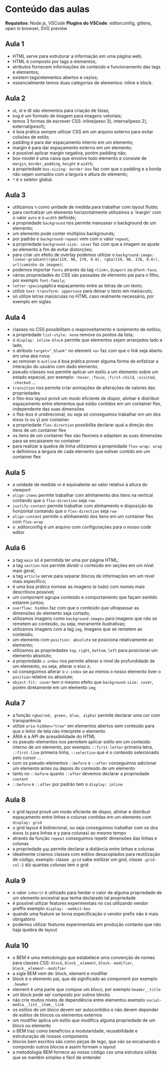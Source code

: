 # Conteúdo das aulas
**Requisitos**: Node.js, VSCode
**Plugins do VSCode**: editorconfig, gitlens, open in browser, SVG preview
## Aula 1
- HTML serve para estruturar a informação em uma página web;
- HTML é composto por tags e elementos;
- atributos fornecem informações de conteúdo e funcionamento das tags e elementos;
- existem tags/elementos abertos e vazios;
- essencialmente temos duas categorias de elementos: inline e block.

## Aula 2

- ul, ol e dt são elementos para criação de listas;
- svg é um formato de imagem para imagens vetoriais;
- temos 3 formas de escrever CSS: inline(peso 3), internal(peso 2), external(peso1);
- é boa prática sempre utilizar CSS em um arquivo externo para evitar colisões de estilo;
- padding é para dar espaçamento interno em um elemento;
- margin é para dar espaçamento externo em um elemento;
- é possível aplicar margin negativa, porém padding não;
- box-model é uma caixa que envolve todo elemento e consiste de `margin`, `border`,
`padding`, `height` e `width`;
- a propriedade `box-sizing: border-box` faz com que o padding e a borda não sejam somados com a largura e altura do elemento;
- `*` é o seletor global.
## Aula 3

- utilizamos `%` como unidade de medida para trabalhar com layout fluido;
- para centralizar um elemento horizontalmente utilizamos a 'margin' com o valor `auto` e o `width` definido;
- a propriedade `background` nos permite manusear o background de um elemento;
- um elemento pode conter múltiplos backgrounds;
- por padrão o `background-repeat` vem com o valor `repeat`;
- a propriedade `background-size: cover` faz com que a imagem se ajuste ao elemento a fim de evitar distorções;
- para criar um efeito de overlay podemos utilizar o `background-image: linear-gradient(rgba(119, 98, 178, 0.6), rgba(119, 98, 178, 0.6)), url(caminho da imagem)`;
- podemos importar `fonts` através da tag `<link>`, `@import` ou `@font-face`;
- várias propriedades do CSS são passadas de elemento pai para o filho, por exemplo `font-family`;
- `letter-spacing`aplica espaçamento entre as letras de um texto;
- utilize `text-transform: uppercase` para deixar o texto em maiúsculo;
- só utilize letras maiúsculas no HTML caso realmente necessário, por exemplo em siglas.
## Aula 4
- classes no CSS possibilitam o reaproveitamento e isolamento de estilos;
- a propriedade `list-style: none` remove os pontos da lista;
- o `display: inline-block` permite que elementos sejam arranjados lado a lado;
- o atributo `target="_blank"` no element `<a>` faz com que o link seja aberto em uma aba nova;
- ao remover o `outline` é boa prática prover alguma forma de enfatizar a interação do usuário com dado elemento;
- pseudo-classes nos permite aplicar um estilo a um elemento sobre um estado
especial, por exemplo: `:hover`, `:focus`, `:first-child`, `:visited`, `:checked` ...
- `transition` nos permite criar animações de alterações de valores das propriedades
- o flex-box layout provê um modo eficiente de dispor, alinhar e distribuir espaçamento
entre elementos que estão contidos em um container flex, independente das suas dimensões
- o flex-box é unidirecional, ou seja só conseguimos trabalhar em um dos eixos (x ou y)
por container
- a propriedade `flex-direction` possibilita declarar qual a direção dos
itens de um container flex
- os itens de um container flex são flexíveis e adaptam as suas dimensões para se
encaixarem no container
- para realizar a quebra de linha utilizamos a propriedade `flex-wrap: wrap` e
definimos a largura de cada elemento que estiver contido em um container flex
## Aula 5
- a unidade de medida `vh` é equivalente ao valor relativo à altura do viewport
- `align-items` permite trabalhar com alinhamento dos itens na vertical contando
que o `flex-direction` seja `row`
- `justify-content` permite trabalhar com alinhamento e disposição da horizontal contando
que o `flex-direction` seja `row`
- `align-content` permite o alinhamento dos itens em um container flex com `flex-wrap`
- o .editorconfig é um arquivo com configurações para o nosso code editor
 
## Aula 6
 
- a tag `main` só é permitida ter uma por página HTML;
- a tag `section` nos permite dividir o conteúdo em seções em um nível mais geral;
- a tag `article` serve para separar blocos de informações em um nível mais específico;
- é uma boa prática nomear as imagens (e tudo) com nomes mais descritivos possível;
- um component agrupa conteúdo e comportamento que façam sentido estarem juntos;
- `overflow: hidden` faz com que o conteúdo que ultrapassar as dimensões do elemento seja cortado;
- utilizamos imagens como `background-images` para imagens que não se remetem ao conteúdo, ou seja, meramente ilustrativas;
- utilizamos imagens com a tag `img`, imagens que se remetem ao conteúdo;
- um elemento com `position: absolute` se posiciona relativamente ao elemento;
- utilizamos as propriedades `top`, `right`, `bottom`, `left` para posicionar um elemento absoluto;
- a propriedade `z-index` nos permite alterar o nível de profundidade de um elemento, ou seja, alterar o eixo z;
- só conseguimos alterar o `z-index` se ao menos o nosso elemento tiver o `position` relative ou absolute;
- `object-fit: cover` tem o mesmo efeito que `background-size: cover`, porém diretamente em um elemento `img`;
 
## Aula 7
 
- a função `rgba(red, green, blue, alpha)` permite declarar uma cor com transparência
- utilize `aria-hidden="true"` em elementos abertos sem conteúdo para que o leitor de tela
não interprete o elemento
- ARIA é a API de acessibilidade do HTML
- os pseudo-elementos nos permitem aplicar estilo em um conteúdo interno de um elemento,
por exemplo: `::first-letter` primeira letra, `::first-line` primeira linha, `::selection`
que é o conteúdo selecionado pelo cursor ...
- com os pseudo-elementos `::before` e `::after` conseguimos adicionar um elemento antes ou
depois do conteúdo de um elemento
- tanto no `::before` quanto `::after` devemos declarar a propriedade `content`
- `::before` e `::after` por padrão tem o `display: inline`
 
## Aula 8
 
- o grid layout provê um modo eficiente de dispor, alinhar e distribuir espaçamento
entre linhas e colunas contidas em um elemento com `display: grid`
- o grid layout é bidirecional, ou seja conseguimos trabalhar com os dos eixos
(x para linhas e y para colunas) ao mesmo tempo
- através da função `repeat` conseguimos repetir dimensões das linhas e colunas
- a propriedade `gap` permite declarar a distância entre linhas e colunas
- idealmente criamos classes com estilos desacoplados para reutilização de código,
exemplo: classe `.grid` sabe estilizar um grid, classe `.grid-col-2` diz quantas colunas tem o grid
 
## Aula 9
- o valor `inherit` é utilizado para herdar o valor de alguma propriedade de um elemento ancestral que tenha declarado tal propriedade
- é possível utilizar features experimentais no css utilizando vendor preffix exemplo
`display: -webkit-box`
- quando uma feature se torna especificação o vendor prefix não é mais obrigatório
- podemos utilizar features experimentais em produção contanto que não haja quebra de layout
 
## Aula 10
- o BEM é uma metodologia que estabelece uma convenção de nomes para classes CSS:
`block`, `block__element`, `block--modifier`, `block__element--modifier`
- a sigla BEM vem de: block, element e modifier
- block é o elemento pai, que dá significado ao component por exemplo `.header`
- element é uma parte que compoe um bloco, por exemplo `header__title`
- um block pode ser composto por outros blocks
- não crie muitos níveis de dependência entre elementos exemplo
`social-media__list__item__link`
- os estilos de um bloco devem ser autocontidos e não devem depender de estilos de blocos ou elementos externos
- um modifier aplica um estilo que modifica alguma propriedade de um bloco ou elemento
- o BEM traz como beneficios a modularidade, reusabilidade e estruturação de nossos components
- blocos bem escritos são como peças de lego, que vão se encaixando e compondo outros blocos e assim formam o layout
- a metodologia BEM fornece ao nosso código css uma estrutura sólida que se mantém simples e fácil de entender

